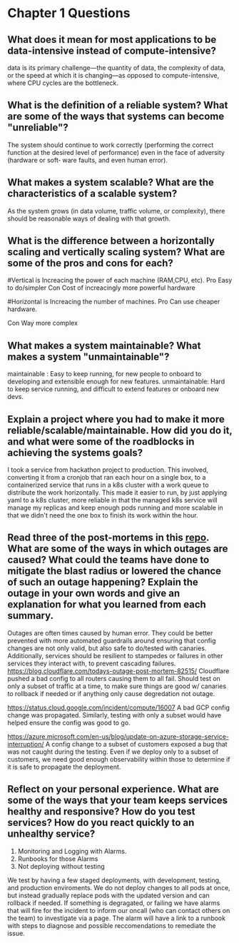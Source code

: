 # Chapter 1 Questions

## What does it mean for most applications to be data-intensive instead of compute-intensive?

data is its primary challenge—the quantity of data, the complexity of data, or the speed at
which  it  is  changing—as  opposed  to  compute-intensive,  where  CPU  cycles  are  the
bottleneck.

## What is the definition of a reliable system? What are some of the ways that systems can become "unreliable"?

The system should continue to work correctly (performing the correct function at
the desired level of performance) even in the face of adversity (hardware or soft‐
ware faults, and even human error).

## What makes a system scalable? What are the characteristics of a scalable system?

As the system grows (in data volume, traffic volume, or complexity), there should
be reasonable ways of dealing with that growth.

## What is the difference between a horizontally scaling and vertically scaling system? What are some of the pros and cons for each?

#Vertical is Increacing the power of each machine (RAM,CPU, etc).
Pro
Easy to do/simpler 
Con
Cost of increacingly more powerful hardware

#Horizontal is Increacing the number of machines.
Pro
Can use cheaper hardware.

Con
Way more complex

## What makes a system maintainable? What makes a system "unmaintainable"?

maintainable : Easy to keep running, for new people to onboard to developing and extensible enough for new features.
unmaintainable: Hard to keep service running, and difficult to extend features or onboard new devs.

## Explain a project where you had to make it more reliable/scalable/maintainable. How did you do it, and what were some of the roadblocks in achieving the systems goals?

I took a service from hackathon project to production.  This involved, converting it from a cronjob that ran each hour on a single box, to a containerized service that runs in a k8s cluster with a work queue to distribute the work horizontally.
This made it easier to run, by just applying yaml to a k8s cluster, more reliable in that the managed k8s service will manage my replicas and keep enough pods running and more scalable in that we didn't need the one box to finish its work within the hour.

## Read three of the post-mortems in this [repo](https://github.com/danluu/post-mortems). What are some of the ways in which outages are caused? What could the teams have done to mitigate the blast radius or lowered the chance of such an outage happening? Explain the outage in your own words and give an explanation for what you learned from each summary.

Outages are often times caused by human error.  They could be better prevented with more automated guardrails around ensuring that config changes are not only valid, but also safe to do/tested with canaries.
Additionally, services should be resilient to stampedes or failures in other services they interact with, to prevent cascading failures.
https://blog.cloudflare.com/todays-outage-post-mortem-82515/
Cloudflare pushed a bad config to all routers causing them to all fail.
Should test on only a subset of traffic at a time, to make sure things are good w/ canaries to rollback if needed or if anything only cause degredation not outage.

https://status.cloud.google.com/incident/compute/16007
A bad GCP config change was propagated.  Similarly, testing with only a subset would have helped ensure the config was good to go.

https://azure.microsoft.com/en-us/blog/update-on-azure-storage-service-interruption/
A config change to a subset of customers exposed a bug that was not caught during the testing.
Even if we deploy only to a subset of customers, we need good enough observability within those to determine if it is safe to propagate the deployment.

## Reflect on your personal experience. What are some of the ways that your team keeps services healthy and responsive? How do you test services? How do you react quickly to an unhealthy service?

1. Monitoring and Logging with Alarms.
2. Runbooks for those Alarms
3. Not deploying without testing

We test by having a few staged deployments, with development, testing, and production enviroments.  We do not deploy changes to all pods at once, but instead gradually replace pods with the updated version and can rollback if needed.
If something is degragated, or failing we have alarms that will fire for the incident to inform our oncall (who can contact others on the team) to investigate via a page.
The alarm will have a link to a runbook with steps to diagnose and possible reccomendations to remediate the issue.

